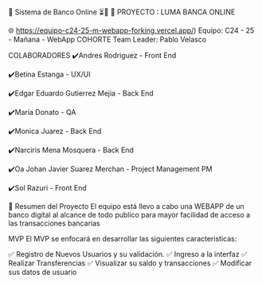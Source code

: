 🏢 Sistema de Banco Online ⏳📌
🚀 PROYECTO : LUMA BANCA ONLINE

🌐 https://equipo-c24-25-m-webapp-forking.vercel.app/)
Equipo: C24 - 25 - Mañana - WebApp
COHORTE
Team Leader: Pablo Velasco

COLABORADORES
✔️Andres Rodriguez - Front End

✔️Betina Estanga - UX/UI

✔️Edgar Eduardo Gutierrez Mejia - Back End

✔️Maria Donato - QA

✔️Monica Juarez - Back End

✔️Narciris Mena Mosquera - Back End

✔️Oa Johan Javier Suarez Merchan - Project Management PM

✔️Sol Razuri - Front End

📌 Resumen del Proyecto
El equipo está llevo a cabo una WEBAPP de un banco digital al alcance de todo publico para mayor facilidad de acceso a las transacciones bancarias  

MVP 
El MVP se enfocará en desarrollar las siguientes caracteristicas:

✅ Registro de Nuevos Usuarios y su validación. 
✅ Ingreso a la interfaz
✅ Realizar Transferencias 
✅ Visualizar su saldo y transacciones
✅ Modificar sus datos de usuario 
